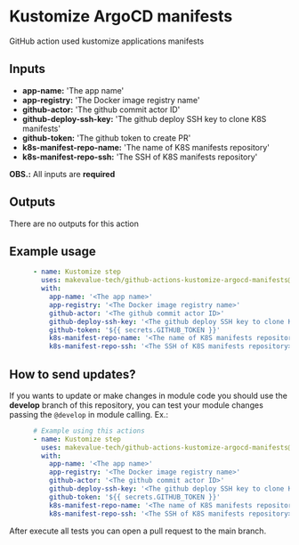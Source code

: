 # Kustomize ArgoCD manifests

GitHub action used kustomize applications manifests

## Inputs
- **app-name:** 'The app name'
- **app-registry:** 'The Docker image registry name'
- **github-actor:** 'The github commit actor ID'
- **github-deploy-ssh-key:** 'The github deploy SSH key to clone K8S manifests'
- **github-token:** 'The github token to create PR'
- **k8s-manifest-repo-name:** 'The name of K8S manifests repository'
- **k8s-manifest-repo-ssh:** 'The SSH of K8S manifests repository'


**OBS.:** All inputs are **required**

## Outputs

There are no outputs for this action

## Example usage

```yaml
      - name: Kustomize step
        uses: makevalue-tech/github-actions-kustomize-argocd-manifests@main
        with:
          app-name: '<The app name>'
          app-registry: '<The Docker image registry name>'
          github-actor: '<The github commit actor ID>'
          github-deploy-ssh-key: '<The github deploy SSH key to clone K8S manifests>'
          github-token: '${{ secrets.GITHUB_TOKEN }}'
          k8s-manifest-repo-name: '<The name of K8S manifests repository>'
          k8s-manifest-repo-ssh: '<The SSH of K8S manifests repository>'
```

## How to send updates?
If you wants to update or make changes in module code you should use the **develop** branch of this repository, you can test your module changes passing the `@develop` in module calling. Ex.:

```yaml
      # Example using this actions
      - name: Kustomize step
        uses: makevalue-tech/github-actions-kustomize-argocd-manifests@develop
        with:
          app-name: '<The app name>'
          app-registry: '<The Docker image registry name>'
          github-actor: '<The github commit actor ID>'
          github-deploy-ssh-key: '<The github deploy SSH key to clone K8S manifests>'
          github-token: '${{ secrets.GITHUB_TOKEN }}'
          k8s-manifest-repo-name: '<The name of K8S manifests repository>'
          k8s-manifest-repo-ssh: '<The SSH of K8S manifests repository>'
```
After execute all tests you can open a pull request to the main branch.